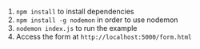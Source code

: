 1. `npm install` to install dependencies
2. `npm install -g nodemon` in order to use nodemon
3. `nodemon index.js` to run the example
4. Access the form at `http://localhost:5000/form.html`
